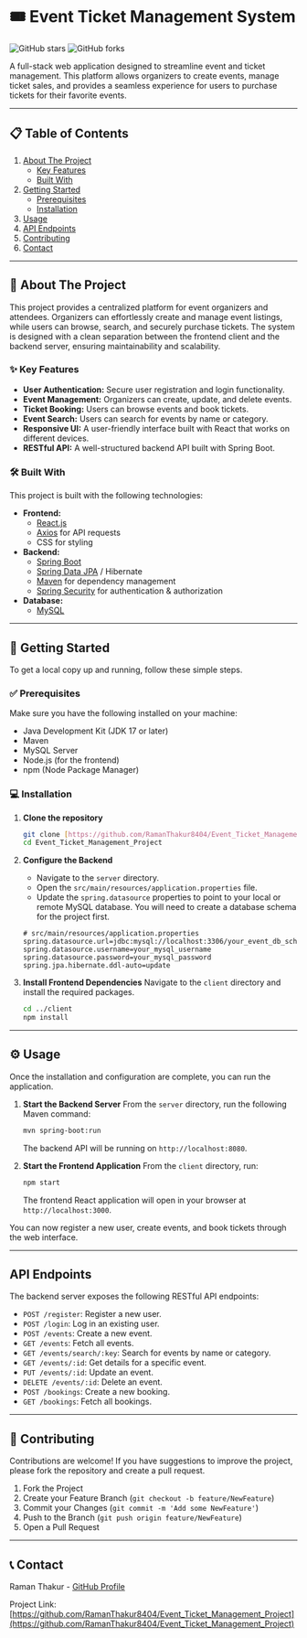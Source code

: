 # 🎟️ Event Ticket Management System

![GitHub stars](https://img.shields.io/github/stars/RamanThakur8404/Event_Ticket_Management_Project?style=social)
![GitHub forks](https://img.shields.io/github/forks/RamanThakur8404/Event_Ticket_Management_Project?style=social)

A full-stack web application designed to streamline event and ticket management. This platform allows organizers to create events, manage ticket sales, and provides a seamless experience for users to purchase tickets for their favorite events.

---

## 📋 Table of Contents

1.  [About The Project](#-about-the-project)
    -   [Key Features](#-key-features)
    -   [Built With](#-built-with)
2.  [Getting Started](#-getting-started)
    -   [Prerequisites](#-prerequisites)
    -   [Installation](#-installation)
3.  [Usage](#️-usage)
4.  [API Endpoints](#-api-endpoints)
5.  [Contributing](#-contributing)
6.  [Contact](#-contact)

---

## 📖 About The Project

This project provides a centralized platform for event organizers and attendees. Organizers can effortlessly create and manage event listings, while users can browse, search, and securely purchase tickets. The system is designed with a clean separation between the frontend client and the backend server, ensuring maintainability and scalability.

### ✨ Key Features

* **User Authentication:** Secure user registration and login functionality.
* **Event Management:** Organizers can create, update, and delete events.
* **Ticket Booking:** Users can browse events and book tickets.
* **Event Search:** Users can search for events by name or category.
* **Responsive UI:** A user-friendly interface built with React that works on different devices.
* **RESTful API:** A well-structured backend API built with Spring Boot.

### 🛠️ Built With

This project is built with the following technologies:

* **Frontend:**
    * [React.js](https://reactjs.org/)
    * [Axios](https://axios-http.com/) for API requests
    * CSS for styling
* **Backend:**
    * [Spring Boot](https://spring.io/projects/spring-boot)
    * [Spring Data JPA](https://spring.io/projects/spring-data-jpa) / Hibernate
    * [Maven](https://maven.apache.org/) for dependency management
    * [Spring Security](https://spring.io/projects/spring-security) for authentication & authorization
* **Database:**
    * [MySQL](https://www.mysql.com/)

---

## 🚀 Getting Started

To get a local copy up and running, follow these simple steps.

### ✅ Prerequisites

Make sure you have the following installed on your machine:

* Java Development Kit (JDK 17 or later)
* Maven
* MySQL Server
* Node.js (for the frontend)
* npm (Node Package Manager)

### 💻 Installation

1.  **Clone the repository**
    ```sh
    git clone [https://github.com/RamanThakur8404/Event_Ticket_Management_Project.git](https://github.com/RamanThakur8404/Event_Ticket_Management_Project.git)
    cd Event_Ticket_Management_Project
    ```

2.  **Configure the Backend**
    * Navigate to the `server` directory.
    * Open the `src/main/resources/application.properties` file.
    * Update the `spring.datasource` properties to point to your local or remote MySQL database. You will need to create a database schema for the project first.
    ```properties
    # src/main/resources/application.properties
    spring.datasource.url=jdbc:mysql://localhost:3306/your_event_db_schema
    spring.datasource.username=your_mysql_username
    spring.datasource.password=your_mysql_password
    spring.jpa.hibernate.ddl-auto=update
    ```

3.  **Install Frontend Dependencies**
    Navigate to the `client` directory and install the required packages.
    ```sh
    cd ../client
    npm install
    ```

---

## ⚙️ Usage

Once the installation and configuration are complete, you can run the application.

1.  **Start the Backend Server**
    From the `server` directory, run the following Maven command:
    ```sh
    mvn spring-boot:run
    ```
    The backend API will be running on `http://localhost:8080`.

2.  **Start the Frontend Application**
    From the `client` directory, run:
    ```sh
    npm start
    ```
    The frontend React application will open in your browser at `http://localhost:3000`.

You can now register a new user, create events, and book tickets through the web interface.

---

## API Endpoints

The backend server exposes the following RESTful API endpoints:

* `POST /register`: Register a new user.
* `POST /login`: Log in an existing user.
* `POST /events`: Create a new event.
* `GET /events`: Fetch all events.
* `GET /events/search/:key`: Search for events by name or category.
* `GET /events/:id`: Get details for a specific event.
* `PUT /events/:id`: Update an event.
* `DELETE /events/:id`: Delete an event.
* `POST /bookings`: Create a new booking.
* `GET /bookings`: Fetch all bookings.

---

## 🤝 Contributing

Contributions are welcome! If you have suggestions to improve the project, please fork the repository and create a pull request.

1.  Fork the Project
2.  Create your Feature Branch (`git checkout -b feature/NewFeature`)
3.  Commit your Changes (`git commit -m 'Add some NewFeature'`)
4.  Push to the Branch (`git push origin feature/NewFeature`)
5.  Open a Pull Request

---

## 📞 Contact

Raman Thakur - [GitHub Profile](https://github.com/RamanThakur8404)

Project Link: [https://github.com/RamanThakur8404/Event_Ticket_Management_Project](https://github.com/RamanThakur8404/Event_Ticket_Management_Project)
